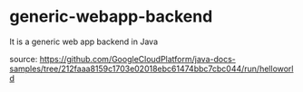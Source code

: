 # generic-webapp-backend
It is a generic web app backend in Java

source: https://github.com/GoogleCloudPlatform/java-docs-samples/tree/212faaa8159c1703e02018ebc61474bbc7cbc044/run/helloworld